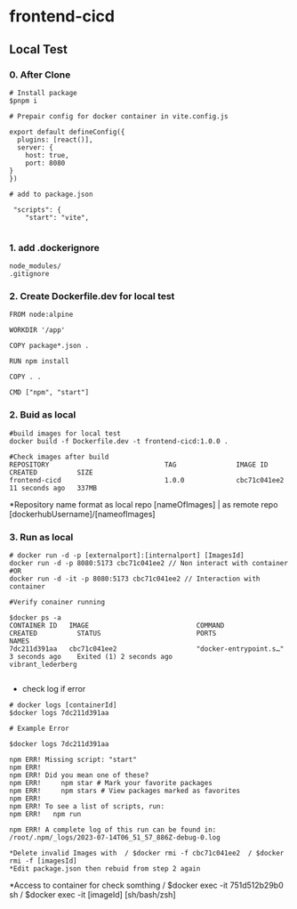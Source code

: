 # frontend-cicd

## Local Test

### 0. After Clone
```
# Install package
$pnpm i

# Prepair config for docker container in vite.config.js

export default defineConfig({
  plugins: [react()],
  server: {
    host: true,
    port: 8080
}
})

# add to package.json

 "scripts": {
    "start": "vite",


```
### 1. add .dockerignore

```
node_modules/
.gitignore
```
### 2. Create Dockerfile.dev for local test
```
FROM node:alpine

WORKDIR '/app'

COPY package*.json .

RUN npm install

COPY . .

CMD ["npm", "start"]
```

### 2. Buid as local

```
#build images for local test
docker build -f Dockerfile.dev -t frontend-cicd:1.0.0 .

#Check images after build
REPOSITORY                             TAG               IMAGE ID       CREATED          SIZE
frontend-cicd                          1.0.0             cbc71c041ee2   11 seconds ago   337MB

```
*Repository name format as local repo [nameOfImages]  |  as remote repo [dockerhubUsername]/[nameofImages]

### 3. Run as local 


```
# docker run -d -p [externalport]:[internalport] [ImagesId]
docker run -d -p 8080:5173 cbc71c041ee2 // Non interact with container
#OR
docker run -d -it -p 8080:5173 cbc71c041ee2 // Interaction with container

#Verify conainer running

$docker ps -a                               
CONTAINER ID   IMAGE                           COMMAND                  CREATED          STATUS                        PORTS                    NAMES
7dc211d391aa   cbc71c041ee2                    "docker-entrypoint.s…"   3 seconds ago    Exited (1) 2 seconds ago                               vibrant_lederberg


```

* check log if error

```
# docker logs [containerId]
$docker logs 7dc211d391aa 

# Example Error

$docker logs 7dc211d391aa 

npm ERR! Missing script: "start"
npm ERR! 
npm ERR! Did you mean one of these?
npm ERR!     npm star # Mark your favorite packages
npm ERR!     npm stars # View packages marked as favorites
npm ERR! 
npm ERR! To see a list of scripts, run:
npm ERR!   npm run

npm ERR! A complete log of this run can be found in: /root/.npm/_logs/2023-07-14T06_51_57_886Z-debug-0.log

*Delete invalid Images with  / $docker rmi -f cbc71c041ee2  / $docker rmi -f [imagesId]
*Edit package.json then rebuid from step 2 again
```
*Access to container for check somthing / $docker exec -it 751d512b29b0 sh  / $docker exec -it [imageId] [sh/bash/zsh]


